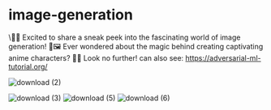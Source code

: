 # image-generation
\🎨✨ Excited to share a sneak peek into the fascinating world of image generation! 🌟🖼️  Ever wondered about the magic behind creating captivating anime characters? 🤔✨ Look no further!
can also see:
https://adversarial-ml-tutorial.org/

![download (2)](https://github.com/22meiwf/image-generation/assets/169924513/b01ba921-b4d4-4a43-bf91-518b92d44471)

![download (3)](https://github.com/22meiwf/image-generation/assets/169924513/01ab50a0-df42-4d52-9eed-858d7ca7acd8)
![download (5)](https://github.com/22meiwf/image-generation/assets/169924513/c4cb9e44-0ec4-442d-825b-ce932bbb2459)
![download (6)](https://github.com/22meiwf/image-generation/assets/169924513/cb3dac64-053b-4078-9cad-bbfa33fb6c2b)
